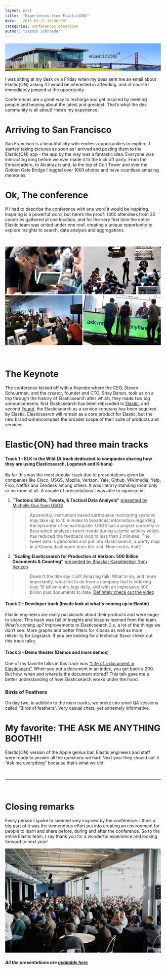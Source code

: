 ```yaml
---
layout: post
title:  "Experiences from Elastic{ON}"
date:   2015-03-22 20:00:00"
categories: conferences elasticon
author: "Jazmin Schroeder"
---
```

![Elasticon](/assets/registrationBG.jpg)

I was sitting at my desk on a Friday when my boss sent me an email about Elastic{ON} asking if I would be interested in attending, and of course I immediately jumped at the opportunity.

Conferences are a great way to recharge and get inspired by meeting people and hearing about the latest and greatest. That’s what the dev community is all about! Here’s my experience:

# Arriving to San Francisco
San Francisco is a beautiful city with endless opportunities to explore. I started taking pictures as soon as I arrived and posting them to the Elastic{ON} app - the app by the way was a fantastic idea. Everyone was interacting long before we ever made it to the kick off party. From the Embarcadero, to Alcatraz island, to the top of Coit Tower and over the Golden Gate Bridge I logged over 1000 photos and have countless amazing memories. 

# Ok, The conference
If I had to describe the conference with one word it would be inspiring. Inspiring is a powerful word, but here’s the proof: 1300 attendees from 35 countries gathered at one location, and for the very first time the entire Elastic team was united under one roof, creating a unique opportunity to explore insights to search, data analysis and aggregations.

&nbsp;

![Elasticon](/assets/econ-photos.png)

&nbsp;

# The Keynote
The conference kicked off with a Keynote where the CEO, Steven Schuurman, and the creator, founder and CTO, Shay Banon, took us on a trip through the history of Elasticsearch after which, they made two big announcements: first Elasticsearch has been rebranded to [Elastic](https://www.elastic.co), and second [Found](https://www.found.no/), the Elasticsearch as a service company has been acquired by Elastic. Elasticsearch will remain as a core product for Elastic, but the new brand will encompass the broader scope of their suite of products and services.

# Elastic{ON} had three main tracks

#### Track 1 - ELK in the Wild (A track dedicated to companies sharing how they are using Elasticsearch, Logstash and Kibana)

By far this was the most popular track due to presentations given by companies like Cisco, USGS, Mozilla, Verizon, Yale, Github, Wikimedia, Yelp, Fico, Netflix and Zendesk among others. It was literally standing room only or no room at all. A couple of presentations I was able to squeeze in:  

1) **”Tectonic Shifts, Tweets, & Tactical Data Analysis”** [presented by Michelle Guy from USGS](https://www.elastic.co/elasticon/2015/sf/tectonic-shifts-tweets-and-tactical-data-analysis/?view=1)

>> Apparently, instrument based earthquake monitoring systems may take up to 10 minutes to broadcast information regarding the epicenter of an earthquake. USGS has a project currently in Beta which analyzes tweet trends during seismic activity which has reduced the feedback loop to less than 2 minutes. The tweet data is geocoded and put into Elasticsearch, a pretty map in a Kibana dashboard does the rest. How cool is that?


2) **”Scaling Elasticsearch for Production at Verizon: 500 Billion Documents & Counting”** [presented by Bhaskar Karambelkar from Verizon](https://www.elastic.co/elasticon/2015/sf/scaling-elasticsearch-for-production-at-verizon/?view=1)

>> Doesn't the title say it all? Amazing talk! What to do, and more importantly, what not to do from a company that is indexing over 10 billion entry logs daily, and with an impressive 500 billion plus documents to date. [Definitely check out the video](https://www.elastic.co/elasticon/2015/sf/scaling-elasticsearch-for-production-at-verizon/?view=1)

#### Track 2 - Developer track (Inside look at what's coming up in Elastic)

Elastic engineers are really passionate about their products and were eager to share. This track was full of insights and lessons learned from the team. What’s coming up? Improvements to Elasticsearch 2.x, a lot of the things we don’t see. More graphs and better filters for Kibana as well as more reliability for Logstash. If you are looking for a technical flavor check out this track talks.

#### Track 3 - Demo theater (Demos and more demos)

One of my favorite talks in this track was [“Life of a document in Elasticsearh”](https://www.elastic.co/elasticon/2015/sf/elasticsearch-data-journey-life-of-a-document-in-elasticsearch/?view=1). When you put a document in an index, you get back a 200. But how, when and where is the document stored? This talk gave me a better understanding of how Elasticsearch works under the hood.

### Birds of Feathers
On day two, in addition to the main tracks, we broke into small QA sessions called “Birds of feathers”. Very casual chats, yet extremely informative.

# My favorite: THE ASK ME ANYTHING BOOTH!!
Elastic{ON} version of the Apple genius bar. Elastic engineers and staff were ready to answer all the questions we had. Next year they should call it “Ask me everything” because that’s what we did! 

&nbsp;

***
&nbsp;  

# Closing remarks
Every person I spoke to seemed very inspired by the conference. I think a big part of it was the tremendous effort put into creating an environment for people to learn and share before, during and after the conference. So to the entire Elastic team, I say thank you for a wonderful experience and looking forward to next year!

![Elasticon](/assets/group-picture.jpg)

##### All the presentations are [available here](https://www.elastic.co/elasticon/2015/sf/videos)





